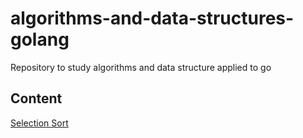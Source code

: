 # algorithms-and-data-structures-golang

Repository to study algorithms and data structure applied to go

## Content

[Selection Sort](./selectionSort)

